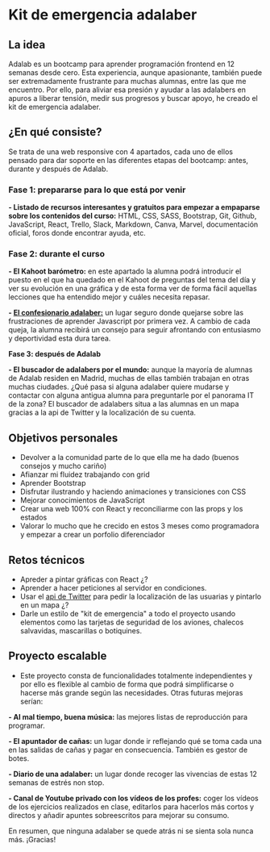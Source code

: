 # Kit de emergencia adalaber

## La idea

Adalab es un bootcamp para aprender programación frontend en 12 semanas desde cero. Esta experiencia, aunque apasionante, también puede ser extremadamente frustrante para muchas alumnas, entre las que me encuentro. Por ello, para aliviar esa presión y ayudar a las adalabers en apuros a liberar tensión, medir sus progresos y buscar apoyo, he creado el kit de emergencia adalaber.


## ¿En qué consiste?

Se trata de una web responsive con 4 apartados, cada uno de ellos pensado para dar soporte en las diferentes etapas del bootcamp: antes, durante y después de Adalab. 

### **Fase 1: prepararse para lo que está por venir**

**- Listado de recursos interesantes y gratuitos para empezar a empaparse sobre los contenidos del curso:** HTML, CSS, SASS, Bootstrap, Git, Github, JavaScript, React, Trello, Slack, Markdown, Canva, Marvel, documentación oficial, foros donde encontrar ayuda, etc.


### **Fase 2: durante el curso**

**- El Kahoot barómetro:** en este apartado la alumna podrá introducir el puesto en el que ha quedado en el Kahoot de preguntas del tema del día y ver su evolución en una gráfica y de esta forma ver de forma fácil aquellas lecciones que ha entendido mejor y cuáles necesita repasar.

**- [El confesionario adalaber:](https://sandrusmb.github.io/El-confesionario-Adalaber/)** un lugar seguro donde quejarse sobre las frustraciones de aprender Javascript por primera vez. A cambio de cada queja, la alumna recibirá un consejo para seguir afrontando con entusiasmo y deportividad esta dura tarea.


**Fase 3: después de Adalab**

**- El buscador de adalabers por el mundo:** aunque la mayoría de alumnas de Adalab residen en Madrid, muchas de ellas también trabajan en otras muchas ciudades. ¿Qué pasa si alguna adalaber quiere mudarse y contactar con alguna antigua alumna para preguntarle por el panorama IT de la zona? El buscador de adalabers situa a las alumnas en un mapa gracias a la api de Twitter y la localización de su cuenta.


## Objetivos personales

- Devolver a la comunidad parte de lo que ella me ha dado (buenos consejos y mucho cariño)
- Afianzar mi fluidez trabajando con grid
- Aprender Bootstrap
- Disfrutar ilustrando y haciendo animaciones y transiciones con CSS
- Mejorar conocimientos de JavaScript
- Crear una web 100% con React y reconciliarme con las props y los estados
- Valorar lo mucho que he crecido en estos 3 meses como programadora y empezar a crear un porfolio diferenciador


## Retos técnicos

- Apreder a pintar gráficas con React ¿?
- Aprender a hacer peticiones al servidor en condiciones. 
- Usar el [api de Twitter](https://developer.twitter.com/en.html) para pedir la localización de las usuarias y pintarlo en un mapa ¿?
- Darle un estilo de "kit de emergencia" a todo el proyecto usando elementos como las tarjetas de seguridad de los aviones, chalecos salvavidas, mascarillas o botiquines. 


## Proyecto escalable

- Este proyecto consta de funcionalidades totalmente independientes y por ello es flexible al cambio de forma que podrá simplificarse o hacerse más grande según las necesidades. Otras futuras mejoras serían:

**- Al mal tiempo, buena música:** las mejores listas de reproducción para programar.

**- El apuntador de cañas:** un lugar donde ir reflejando qué se toma cada una en las salidas de cañas y pagar en consecuencia. También es gestor de botes. 

**- Diario de una adalaber:** un lugar donde recoger las vivencias de estas 12 semanas de estrés non stop. 

**- Canal de Youtube privado con los vídeos de los profes:** coger los vídeos de los ejercicios realizados en clase, editarlos para hacerlos más cortos y directos y añadir apuntes sobreescritos para mejorar su consumo. 


En resumen, que ninguna adalaber se quede atrás ni se sienta sola nunca más. ¡Gracias!
